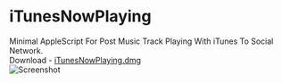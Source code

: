 iTunesNowPlaying
================

Minimal AppleScript For Post Music Track Playing With iTunes To Social Network.  
Download  - [iTunesNowPlaying.dmg](https://raw.github.com/xenatt/iTunesNowPlaying/master/iTunesNowPlaying.dmg)   
![Screenshot](https://raw.github.com/xenatt/iTunesNowPlaying/master/iTunesNowplayinf.png)    
